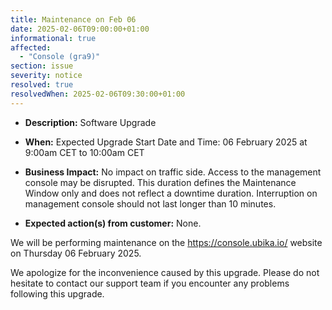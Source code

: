 ```yaml
---
title: Maintenance on Feb 06
date: 2025-02-06T09:00:00+01:00
informational: true
affected:
  - "Console (gra9)"
section: issue
severity: notice
resolved: true
resolvedWhen: 2025-02-06T09:30:00+01:00
---
```


* **Description:** Software Upgrade
* **When:** Expected Upgrade Start Date and Time: 06 February 2025 at 9:00am CET to 10:00am CET

* **Business Impact:**  No impact on traffic side. Access to the management console may be disrupted. This duration defines the Maintenance Window only and does not reflect a downtime duration. Interruption on management console should not last longer than 10 minutes.
* **Expected action(s) from customer:** None.

We will be performing maintenance on the https://console.ubika.io/ website on Thursday 06 February 2025.

We apologize for the inconvenience caused by this upgrade. Please do not hesitate to contact our support team if you encounter any problems following this upgrade.
